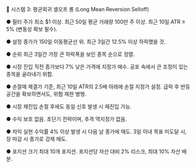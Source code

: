 📘 시스템 3: 평균회귀 셀오프 롱 (Long Mean Reversion Selloff)


● 필터
주가 최소 $1 이상.
최근 50일 평균 거래량 100만 주 이상.
최근 10일 ATR ≥ 5% (변동성 확보 필수).

● 설정
종가가 150일 이동평균선 위.
최근 3일간 12.5% 이상 하락했을 것.

● 순위
최근 3일간 가장 큰 하락폭을 보인 종목 순으로 정렬.

● 시장 진입
직전 종가보다 7% 낮은 가격에 지정가 매수.
공포 속에서 큰 조정이 있는 종목을 골라내기 위함.

● 손절매
체결가 기준, 최근 10일 ATR의 2.5배 아래에 손절 지정가 설정.
급락 후 반등 공간을 확보하면서도, 위험 제한 병행.

● 시장 재진입
손절 후에도 동일 신호 발생 시 재진입 가능.

● 수익 보호
없음. 초단기 전략이며, 추격 역지정가 없음.

● 차익 실현
수익률 4% 이상 발생 시 다음 날 종가에 매도.
3일 이내 목표 미도달 시, 장 마감 시 종가로 강제 매도.

● 포지션 크기
최대 10개 포지션.
포지션당 자산 대비 2% 리스크, 최대 10% 자산 배분.